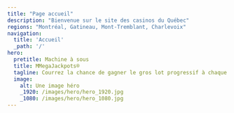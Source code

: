 ```yaml
---
title: "Page accueil"
description: "Bienvenue sur le site des casinos du Québec"
regions: "Montréal, Gatineau, Mont-Tremblant, Charlevoix"
navigation:
  title: 'Accueil'
  _path: '/'
hero:
  pretitle: Machine à sous
  title: MMegaJackpots®
  tagline: Courrez la chance de gagner le gros lot progressif à chaque partie et avec n'importe quelle mise!
  image:
    alt: Une image héro 
    _1920: /images/hero/hero_1920.jpg
    _1080: /images/hero/hero_1080.jpg
---
```


